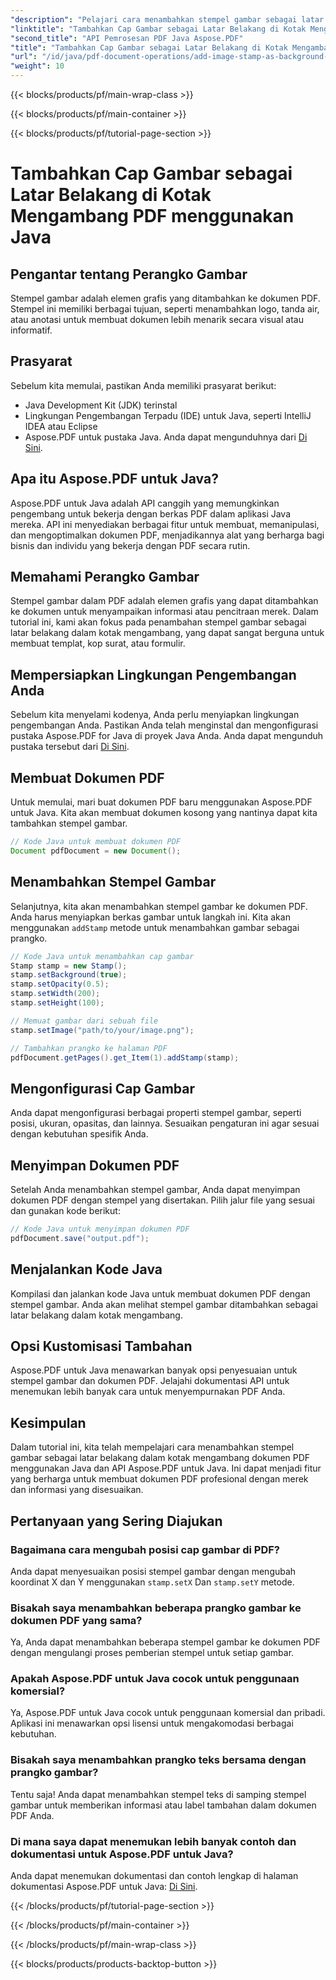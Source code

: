 ```yaml
---
"description": "Pelajari cara menambahkan stempel gambar sebagai latar belakang dalam PDF menggunakan Java dan Aspose.PDF untuk Java. Panduan langkah demi langkah dengan contoh kode untuk merek dan informasi yang disesuaikan."
"linktitle": "Tambahkan Cap Gambar sebagai Latar Belakang di Kotak Mengambang PDF menggunakan Java"
"second_title": "API Pemrosesan PDF Java Aspose.PDF"
"title": "Tambahkan Cap Gambar sebagai Latar Belakang di Kotak Mengambang PDF menggunakan Java"
"url": "/id/java/pdf-document-operations/add-image-stamp-as-background-in-floating-box-of-pdf-using-java/"
"weight": 10
---
```


{{< blocks/products/pf/main-wrap-class >}}

{{< blocks/products/pf/main-container >}}

{{< blocks/products/pf/tutorial-page-section >}}

# Tambahkan Cap Gambar sebagai Latar Belakang di Kotak Mengambang PDF menggunakan Java


## Pengantar tentang Perangko Gambar

Stempel gambar adalah elemen grafis yang ditambahkan ke dokumen PDF. Stempel ini memiliki berbagai tujuan, seperti menambahkan logo, tanda air, atau anotasi untuk membuat dokumen lebih menarik secara visual atau informatif.

## Prasyarat

Sebelum kita memulai, pastikan Anda memiliki prasyarat berikut:

- Java Development Kit (JDK) terinstal
- Lingkungan Pengembangan Terpadu (IDE) untuk Java, seperti IntelliJ IDEA atau Eclipse
- Aspose.PDF untuk pustaka Java. Anda dapat mengunduhnya dari [Di Sini](https://releases.aspose.com/pdf/java/).

## Apa itu Aspose.PDF untuk Java?

Aspose.PDF untuk Java adalah API canggih yang memungkinkan pengembang untuk bekerja dengan berkas PDF dalam aplikasi Java mereka. API ini menyediakan berbagai fitur untuk membuat, memanipulasi, dan mengoptimalkan dokumen PDF, menjadikannya alat yang berharga bagi bisnis dan individu yang bekerja dengan PDF secara rutin.

## Memahami Perangko Gambar

Stempel gambar dalam PDF adalah elemen grafis yang dapat ditambahkan ke dokumen untuk menyampaikan informasi atau pencitraan merek. Dalam tutorial ini, kami akan fokus pada penambahan stempel gambar sebagai latar belakang dalam kotak mengambang, yang dapat sangat berguna untuk membuat templat, kop surat, atau formulir.

## Mempersiapkan Lingkungan Pengembangan Anda

Sebelum kita menyelami kodenya, Anda perlu menyiapkan lingkungan pengembangan Anda. Pastikan Anda telah menginstal dan mengonfigurasi pustaka Aspose.PDF for Java di proyek Java Anda. Anda dapat mengunduh pustaka tersebut dari [Di Sini](https://releases.aspose.com/pdf/java/).

## Membuat Dokumen PDF

Untuk memulai, mari buat dokumen PDF baru menggunakan Aspose.PDF untuk Java. Kita akan membuat dokumen kosong yang nantinya dapat kita tambahkan stempel gambar.

```java
// Kode Java untuk membuat dokumen PDF
Document pdfDocument = new Document();
```

## Menambahkan Stempel Gambar

Selanjutnya, kita akan menambahkan stempel gambar ke dokumen PDF. Anda harus menyiapkan berkas gambar untuk langkah ini. Kita akan menggunakan `addStamp` metode untuk menambahkan gambar sebagai prangko.

```java
// Kode Java untuk menambahkan cap gambar
Stamp stamp = new Stamp();
stamp.setBackground(true);
stamp.setOpacity(0.5);
stamp.setWidth(200);
stamp.setHeight(100);

// Memuat gambar dari sebuah file
stamp.setImage("path/to/your/image.png");

// Tambahkan prangko ke halaman PDF
pdfDocument.getPages().get_Item(1).addStamp(stamp);
```

## Mengonfigurasi Cap Gambar

Anda dapat mengonfigurasi berbagai properti stempel gambar, seperti posisi, ukuran, opasitas, dan lainnya. Sesuaikan pengaturan ini agar sesuai dengan kebutuhan spesifik Anda.

## Menyimpan Dokumen PDF

Setelah Anda menambahkan stempel gambar, Anda dapat menyimpan dokumen PDF dengan stempel yang disertakan. Pilih jalur file yang sesuai dan gunakan kode berikut:

```java
// Kode Java untuk menyimpan dokumen PDF
pdfDocument.save("output.pdf");
```

## Menjalankan Kode Java

Kompilasi dan jalankan kode Java untuk membuat dokumen PDF dengan stempel gambar. Anda akan melihat stempel gambar ditambahkan sebagai latar belakang dalam kotak mengambang.

## Opsi Kustomisasi Tambahan

Aspose.PDF untuk Java menawarkan banyak opsi penyesuaian untuk stempel gambar dan dokumen PDF. Jelajahi dokumentasi API untuk menemukan lebih banyak cara untuk menyempurnakan PDF Anda.

## Kesimpulan

Dalam tutorial ini, kita telah mempelajari cara menambahkan stempel gambar sebagai latar belakang dalam kotak mengambang dokumen PDF menggunakan Java dan API Aspose.PDF untuk Java. Ini dapat menjadi fitur yang berharga untuk membuat dokumen PDF profesional dengan merek dan informasi yang disesuaikan.

## Pertanyaan yang Sering Diajukan

### Bagaimana cara mengubah posisi cap gambar di PDF?

Anda dapat menyesuaikan posisi stempel gambar dengan mengubah koordinat X dan Y menggunakan `stamp.setX` Dan `stamp.setY` metode.

### Bisakah saya menambahkan beberapa prangko gambar ke dokumen PDF yang sama?

Ya, Anda dapat menambahkan beberapa stempel gambar ke dokumen PDF dengan mengulangi proses pemberian stempel untuk setiap gambar.

### Apakah Aspose.PDF untuk Java cocok untuk penggunaan komersial?

Ya, Aspose.PDF untuk Java cocok untuk penggunaan komersial dan pribadi. Aplikasi ini menawarkan opsi lisensi untuk mengakomodasi berbagai kebutuhan.

### Bisakah saya menambahkan prangko teks bersama dengan prangko gambar?

Tentu saja! Anda dapat menambahkan stempel teks di samping stempel gambar untuk memberikan informasi atau label tambahan dalam dokumen PDF Anda.

### Di mana saya dapat menemukan lebih banyak contoh dan dokumentasi untuk Aspose.PDF untuk Java?

Anda dapat menemukan dokumentasi dan contoh lengkap di halaman dokumentasi Aspose.PDF untuk Java: [Di Sini](https://reference.aspose.com/pdf/java/).

{{< /blocks/products/pf/tutorial-page-section >}}

{{< /blocks/products/pf/main-container >}}

{{< /blocks/products/pf/main-wrap-class >}}

{{< blocks/products/products-backtop-button >}}